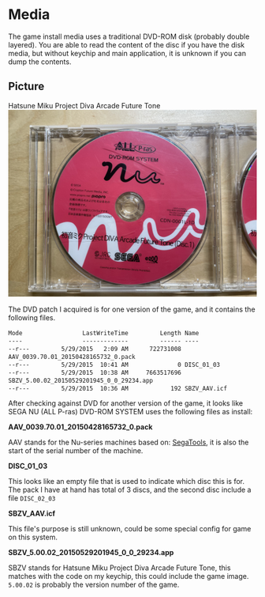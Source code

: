 # Media

The game install media uses a traditional DVD-ROM disk (probably double layered). You are able to read the content of the disc if you have the disk media, but without keychip and main application, it is unknown if you can dump the contents.


## Picture

Hatsune Miku Project Diva Arcade Future Tone
![DVD photo](../res/DF9B2152-A2DE-412B-BB83-7F04F0E13F8F.jpeg)

The DVD patch I acquired is for one version of the game, and it contains the following files.

```
Mode                 LastWriteTime         Length Name
----                 -------------         ------ ----
--r---         5/29/2015   2:09 AM      722731008 AAV_0039.70.01_20150428165732_0.pack
--r---         5/29/2015  10:41 AM              0 DISC_01_03
--r---         5/29/2015  10:38 AM     7663517696 SBZV_5.00.02_20150529201945_0_0_29234.app
--r---         5/29/2015  10:36 AM            192 SBZV_AAV.icf
```

After checking against DVD for another version of the game, it looks like SEGA NU (ALL P-ras) DVD-ROM SYSTEM uses the following files as install:

**AAV_0039.70.01_20150428165732_0.pack**

AAV stands for the Nu-series machines based on: [SegaTools](https://github.com/nzgamer41/SegaToolsTP/blob/26b34c527f841c104ba735afdb59e6b8dba8c43f/doc/config/common.md#serialno), it is also the start of the serial number of the machine. 

**DISC_01_03**

This looks like an empty file that is used to indicate which disc this is for. The pack I have at hand has total of 3 discs, and the second disc include a file `DISC_02_03`

**SBZV_AAV.icf**

This file's purpose is still unknown, could be some special config for game on this system.

**SBZV_5.00.02_20150529201945_0_0_29234.app**

SBZV stands for Hatsune Miku Project Diva Arcade Future Tone, this matches with the code on my keychip, this could include the game image. `5.00.02` is probably the version number of the game. 
